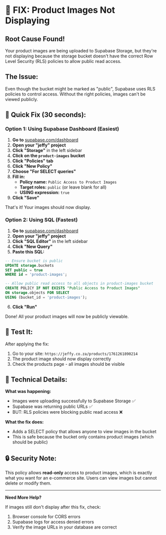 # 🔧 FIX: Product Images Not Displaying

## Root Cause Found!
Your product images are being uploaded to Supabase Storage, but they're not displaying because the storage bucket doesn't have the correct Row Level Security (RLS) policies to allow public read access.

## The Issue:
Even though the bucket might be marked as "public", Supabase uses RLS policies to control access. Without the right policies, images can't be viewed publicly.

## 🚀 Quick Fix (30 seconds):

### Option 1: Using Supabase Dashboard (Easiest)

1. **Go to** [supabase.com/dashboard](https://supabase.com/dashboard)
2. **Open your "jeffy" project**
3. **Click "Storage"** in the left sidebar
4. **Click on the `product-images` bucket**
5. **Click "Policies" tab**
6. **Click "New Policy"**
7. **Choose "For SELECT queries"**
8. **Fill in:**
   - **Policy name:** `Public Access to Product Images`
   - **Target roles:** `public` (or leave blank for all)
   - **USING expression:** `true`
9. **Click "Save"**

That's it! Your images should now display.

### Option 2: Using SQL (Fastest)

1. **Go to** [supabase.com/dashboard](https://supabase.com/dashboard)
2. **Open your "jeffy" project**
3. **Click "SQL Editor"** in the left sidebar
4. **Click "New Query"**
5. **Paste this SQL:**

```sql
-- Ensure bucket is public
UPDATE storage.buckets 
SET public = true 
WHERE id = 'product-images';

-- Allow public read access to all objects in product-images bucket
CREATE POLICY IF NOT EXISTS "Public Access to Product Images"
ON storage.objects FOR SELECT
USING (bucket_id = 'product-images');
```

6. **Click "Run"**

Done! All your product images will now be publicly viewable.

## 🧪 Test It:

After applying the fix:

1. Go to your site: `https://jeffy.co.za/products/1761261890214`
2. The product image should now display correctly
3. Check the products page - all images should be visible

## 📝 Technical Details:

**What was happening:**
- Images were uploading successfully to Supabase Storage ✅
- Supabase was returning public URLs ✅
- BUT: RLS policies were blocking public read access ❌

**What the fix does:**
- Adds a SELECT policy that allows anyone to view images in the bucket
- This is safe because the bucket only contains product images (which should be public)

## 🔒 Security Note:

This policy allows **read-only** access to product images, which is exactly what you want for an e-commerce site. Users can view images but cannot delete or modify them.

---

**Need More Help?**

If images still don't display after this fix, check:
1. Browser console for CORS errors
2. Supabase logs for access denied errors
3. Verify the image URLs in your database are correct
